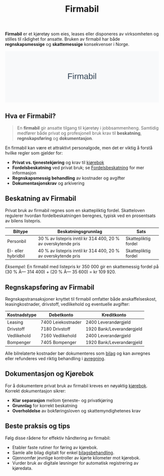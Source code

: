 ﻿---
title: "Firmabil"
seoTitle: "Firmabil"
description: '**Firmabil** er et kjøretøy som eies, leases eller disponeres av virksomheten og stilles til rådighet for ansatte. Bruken av firmabil har både **regnskapsme...'
---

**Firmabil** er et kjøretøy som eies, leases eller disponeres av virksomheten og stilles til rådighet for ansatte. Bruken av firmabil har både **regnskapsmessige** og **skattemessige** konsekvenser i Norge.

![Firmabil Oversikt](firmabil-image.svg)

## Hva er Firmabil?

> En **firmabil** gir ansatte tilgang til kjøretøy i jobbsammenheng. Samtidig medfører både privat og profesjonell bruk krav til **beskatning**, **regnskapsføring** og **dokumentasjon**.

En firmabil kan være et attraktivt personalgode, men det er viktig å forstå hvilke regler som gjelder for:

* **Privat vs. tjenestekjøring** og krav til [kjørebok](/blogs/regnskap/hva-er-kjorebok "Hva er kjørebok? Komplett Guide til Kjørebok for Bedrifter i Norge")
* **Fordelsbeskatning** ved privat bruk; se [Fordelsbeskatning](/blogs/regnskap/fordelsbeskatning "Fordelsbeskatning - Skattemessige regler for Naturalytelser og Personalfordeler") for mer informasjon
* **Regnskapsmessig behandling** av kostnader og avgifter
* **Dokumentasjonskrav** og arkivering

## Beskatning av Firmabil

Privat bruk av firmabil regnes som en skattepliktig fordel. Skatteloven regulerer hvordan fordelbeskatningen beregnes, typisk ved en prosentsats av bilens listepris.

| Biltype             | Beskatningsgrunnlag                                                | Sats                   |
|---------------------|--------------------------------------------------------------------|------------------------|
| Personbil           | 30 % av listepris inntil kr 314 400, 20 % av overskytende pris      | Skattepliktig fordel   |
| El- eller hybridbil | 40 % av listepris inntil kr 314 400, 20 % av overskytende pris      | Skattepliktig fordel   |

*Eksempel:* En firmabil med listepris kr 350 000 gir en skattemessig fordel på (30 % Ã— 314 400) + (20 % Ã— 35 600) = kr 109 920.

## Regnskapsføring av Firmabil

Regnskapstransaksjoner knyttet til firmabil omfatter både anskaffelseskost, leasingkostnader, drivstoff, vedlikehold og eventuelle avgifter:

| Kostnadstype   | Debetkonto          | Kreditkonto               |
|----------------|---------------------|---------------------------|
| Leasing        | 7400 Leiekostnader  | 2400 Leverandørgjeld      |
| Drivstoff      | 7180 Drivstoff      | 1920 Bank/Leverandørgjeld |
| Vedlikehold    | 7160 Vedlikehold    | 2400 Leverandørgjeld      |
| Bompenger      | 7405 Bompenger      | 1920 Bank/Leverandørgjeld |

Alle bilrelaterte kostnader bør dokumenteres som [bilag](/blogs/regnskap/hva-er-bilag "Hva er Bilag i Regnskap? Komplett Guide til Regnskapsbilag og Dokumentasjon") og kan avregnes eller refunderes ved riktig behandling i [avregning](/blogs/regnskap/avregning "Avregning - Komplett Guide til Avregning i Regnskap").

## Dokumentasjon og Kjørebok

For å dokumentere privat bruk av firmabil kreves en nøyaktig [kjørebok](/blogs/regnskap/hva-er-kjorebok "Hva er kjørebok? Komplett Guide til Kjørebok for Bedrifter i Norge"). Korrekt dokumentasjon sikrer:

* **Klar separasjon** mellom tjeneste- og privatkjøring
* **Grunnlag** for korrekt beskatning
* **Overholdelse** av bokføringsloven og skattemyndighetenes krav

## Beste praksis og tips

Følg disse rådene for effektiv håndtering av firmabil:

* Etabler faste rutiner for føring av kjørebok.
* Samle alle bilag digitalt for enkel [bilagsbehandling](/blogs/regnskap/hva-er-bilag "Hva er Bilag i Regnskap? Komplett Guide til Regnskapsbilag og Dokumentasjon").
* Gjennomfør jevnlige kontroller av kjørte kilometer mot kjørebok.
* Vurder bruk av digitale løsninger for automatisk registrering av kjøredata.











